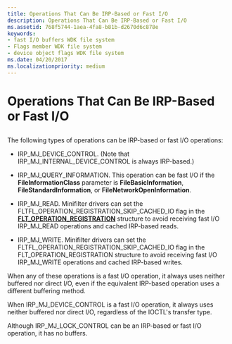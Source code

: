 ```yaml
---
title: Operations That Can Be IRP-Based or Fast I/O
description: Operations That Can Be IRP-Based or Fast I/O
ms.assetid: 768f5744-1aea-4fa8-b81b-d2670d6c878e
keywords:
- fast I/O buffers WDK file system
- Flags member WDK file system
- device object flags WDK file system
ms.date: 04/20/2017
ms.localizationpriority: medium
---
```


# Operations That Can Be IRP-Based or Fast I/O


## <span id="ddk_operations_that_can_be_irp_based_or_fast_io_if"></span><span id="DDK_OPERATIONS_THAT_CAN_BE_IRP_BASED_OR_FAST_IO_IF"></span>


The following types of operations can be IRP-based or fast I/O operations:

-   IRP\_MJ\_DEVICE\_CONTROL. (Note that IRP\_MJ\_INTERNAL\_DEVICE\_CONTROL is always IRP-based.)

-   IRP\_MJ\_QUERY\_INFORMATION. This operation can be fast I/O if the **FileInformationClass** parameter is **FileBasicInformation**, **FileStandardInformation**, or **FileNetworkOpenInformation**.

-   IRP\_MJ\_READ. Minifilter drivers can set the FLTFL\_OPERATION\_REGISTRATION\_SKIP\_CACHED\_IO flag in the [**FLT\_OPERATION\_REGISTRATION**](https://docs.microsoft.com/windows-hardware/drivers/ddi/content/fltkernel/ns-fltkernel-_flt_operation_registration) structure to avoid receiving fast I/O IRP\_MJ\_READ operations and cached IRP-based reads.

-   IRP\_MJ\_WRITE. Minifilter drivers can set the FLTFL\_OPERATION\_REGISTRATION\_SKIP\_CACHED\_IO flag in the FLT\_OPERATION\_REGISTRATION structure to avoid receiving fast I/O IRP\_MJ\_WRITE operations and cached IRP-based writes.

When any of these operations is a fast I/O operation, it always uses neither buffered nor direct I/O, even if the equivalent IRP-based operation uses a different buffering method.

When IRP\_MJ\_DEVICE\_CONTROL is a fast I/O operation, it always uses neither buffered nor direct I/O, regardless of the IOCTL's transfer type.

Although IRP\_MJ\_LOCK\_CONTROL can be an IRP-based or fast I/O operation, it has no buffers.

 

 




